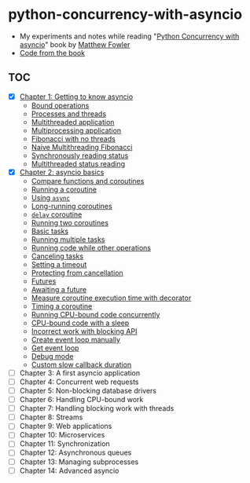 # python-concurrency-with-asyncio

- My experiments and notes while reading "[Python Concurrency with asyncio][book]" book by [Matthew Fowler][author]
- [Code from the book][code]

## TOC

- [x] [Chapter 1: Getting to know asyncio](src/ch01)
  - [Bound operations](src/ch01/bound_operations.py)
  - [Processes and threads](src/ch01/processes_and_threads.py)
  - [Multithreaded application](src/ch01/multithreaded.py)
  - [Multiprocessing application](src/ch01/multiprocessing_app.py)
  - [Fibonacci with no threads](src/ch01/fib_no_threading.py)
  - [Naive Multithreading Fibonacci](src/ch01/fib_multithreading.py)
  - [Synchronously reading status](src/ch01/sync_read_status.py)
  - [Multithreaded status reading](src/ch01/multithreaded_status.py)
- [x] [Chapter 2: asyncio basics](src/ch02)
  - [Compare functions and coroutines](src/ch02/compare_coro.py)
  - [Running a coroutine](src/ch02/running_a_coroutine.py)
  - [Using `async`](src/ch02/using_async.py)
  - [Long-running coroutines](src/ch02/long_running_coroutines.py)
  - [`delay` coroutine](src/utils/delay_functions.py)
  - [Running two coroutines](src/ch02/two_coroutines.py)
  - [Basic tasks](src/ch02/basic_tasks.py)
  - [Running multiple tasks](src/ch02/running_multiple_tasks.py)
  - [Running code while other operations](src/ch02/run_code_while_other.py)
  - [Canceling tasks](src/ch02/canceling_tasks.py)
  - [Setting a timeout](src/ch02/setting_timeout.py)
  - [Protecting from cancellation](src/ch02/protecting_from_cancel.py)
  - [Futures](src/ch02/futures.py)
  - [Awaiting a future](src/ch02/awaiting_a_future.py)
  - [Measure coroutine execution time with decorator](src/utils/async_timer.py)
  - [Timing a coroutine](src/ch02/timing_coroutine.py)
  - [Running CPU-bound code concurrently](src/ch02/cpu_concurrently.py)
  - [CPU-bound code with a sleep](src/ch02/cpu_bound_task.py)
  - [Incorrect work with blocking API](src/ch02/blocking_api_incorrect.py)
  - [Create event loop manually](src/ch02/create_event_loop.py)
  - [Get event loop](src/ch02/get_event_loop.py)
  - [Debug mode](src/ch02/debug_mode.py)
  - [Custom slow callback duration](src/ch02/slow_callback.py)
- [ ] Chapter 3: A first asyncio application
- [ ] Chapter 4: Concurrent web requests
- [ ] Chapter 5: Non-blocking database drivers
- [ ] Chapter 6: Handling CPU-bound work
- [ ] Chapter 7: Handling blocking work with threads
- [ ] Chapter 8: Streams
- [ ] Chapter 9: Web applications
- [ ] Chapter 10: Microservices
- [ ] Chapter 11: Synchronization
- [ ] Chapter 12: Asynchronous queues
- [ ] Chapter 13: Managing subprocesses
- [ ] Chapter 14: Advanced asyncio

[code]: https://github.com/concurrency-in-python-with-asyncio/concurrency-in-python-with-asyncio
[book]: https://www.manning.com/books/python-concurrency-with-asyncio
[author]: https://www.linkedin.com/in/matthew-fowler-5088609/
